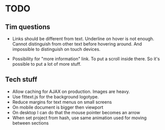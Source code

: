 TODO
============

Tim questions
--------
+ Links should be different from text. Underline on hover is not enough. Cannot distinguish from other text before hovering around. And impossible to distinguish on touch devices. 

+ Possibility for "more information" link. To put a scroll inside there. So it's possible to put a lot of more stuff. 

Tech stuff
-------

+ Allow caching for AJAX on production. Images are heavy. 
+ Use fittext.js for the background logotype. 
+ Reduce margins for text menus on small screens
+ On mobile document is bigger then viewport
+ On desktop I can do that the mouse pointer becomes an arrow
+ When set project from hash, use same animation used for moving between sections